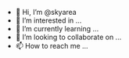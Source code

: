 - 👋 Hi, I’m @skyarea
- 👀 I’m interested in ...
- 🌱 I’m currently learning ...
- 💞️ I’m looking to collaborate on ...
- 📫 How to reach me ...

<!---
skyarea/skyarea is a ✨ special ✨ repository because its `README.md` (this file) appears on your GitHub profile.
You can click the Preview link to take a look at your changes.
--->
